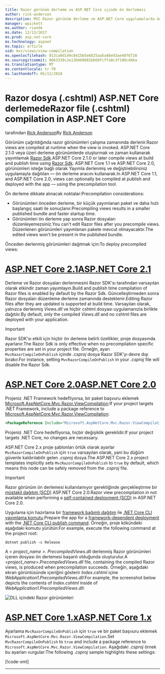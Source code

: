 ```yaml
---
title: Razor görünüm derleme ve ASP.NET Core içinde ön derlemesi
author: rick-anderson
description: MVC Razor görünüm derleme ve ASP.NET Core uygulamalarda ön derlemesi etkinleştirmeyi öğrenin.
manager: wpickett
ms.author: riande
ms.date: 12/13/2017
ms.prod: asp.net-core
ms.technology: aspnet
ms.topic: article
uid: mvc/views/view-compilation
ms.openlocfilehash: 013ca0d149c6415b5e6825aa5a48e93ae48f6728
ms.sourcegitcommit: 0063338c2e130409081bb60fcffa0c3f190cd46a
ms.translationtype: MT
ms.contentlocale: tr-TR
ms.lasthandoff: 05/12/2018
---
```

# <a name="razor-file-cshtml-compilation-in-aspnet-core"></a><span data-ttu-id="ca390-103">Razor dosya (.cshtml) ASP.NET Core derlemede</span><span class="sxs-lookup"><span data-stu-id="ca390-103">Razor file (.cshtml) compilation in ASP.NET Core</span></span>

<span data-ttu-id="ca390-104">tarafından [Rick Anderson](https://twitter.com/RickAndMSFT)</span><span class="sxs-lookup"><span data-stu-id="ca390-104">By [Rick Anderson](https://twitter.com/RickAndMSFT)</span></span>

<span data-ttu-id="ca390-105">Görünüm çağrıldığında razor görünümleri çalışma zamanında derlenir.</span><span class="sxs-lookup"><span data-stu-id="ca390-105">Razor views are compiled at runtime when the view is invoked.</span></span> <span data-ttu-id="ca390-106">ASP.NET Core 2.1.0 veya üzeri derleme görünümlerde oluşturmak ve zaman kullanarak yayımlamak [Razor Sdk](/aspnetcore/mvc/razor-pages/sdk).</span><span class="sxs-lookup"><span data-stu-id="ca390-106">ASP.NET Core 2.1.0 or later compile views at build and publish time using [Razor Sdk](/aspnetcore/mvc/razor-pages/sdk).</span></span> <span data-ttu-id="ca390-107">ASP.NET Core 1.1 ve ASP.NET Core 2.0, görünümleri isteğe bağlı olarak Yayımla derlenmiş ve değiştirebilirsiniz uygulamayla dağıtılan &mdash; ön derleme aracını kullanarak.</span><span class="sxs-lookup"><span data-stu-id="ca390-107">In ASP.NET Core 1.1, and ASP.NET Core 2.0, views can optionally be compiled at publish and deployed with the app &mdash; using the precompilation tool.</span></span> 



<span data-ttu-id="ca390-108">Ön derleme dikkate alınacak noktalar:</span><span class="sxs-lookup"><span data-stu-id="ca390-108">Precompilation considerations:</span></span>

* <span data-ttu-id="ca390-109">Görünümleri önceden derleme, bir küçük yayımlanan paket ve daha hızlı başlangıç saati ile sonuçlanır.</span><span class="sxs-lookup"><span data-stu-id="ca390-109">Precompiling views results in a smaller published bundle and faster startup time.</span></span>
* <span data-ttu-id="ca390-110">Görünümleri ön derleme yap sonra Razor dosyaları düzenleyemezsiniz.</span><span class="sxs-lookup"><span data-stu-id="ca390-110">You can't edit Razor files after you precompile views.</span></span> <span data-ttu-id="ca390-111">Düzenlenen görünümleri yayımlanan pakete mevcut olmayacaktır.</span><span class="sxs-lookup"><span data-stu-id="ca390-111">The edited views won't be present in the published bundle.</span></span> 

<span data-ttu-id="ca390-112">Önceden derlenmiş görünümleri dağıtmak için:</span><span class="sxs-lookup"><span data-stu-id="ca390-112">To deploy precompiled views:</span></span>

# <a name="aspnet-core-21tabaspnetcore21"></a>[<span data-ttu-id="ca390-113">ASP.NET Core 2.1</span><span class="sxs-lookup"><span data-stu-id="ca390-113">ASP.NET Core 2.1</span></span>](#tab/aspnetcore21/)
<span data-ttu-id="ca390-114">Derleme ve Razor dosyaları derlenmesini Razor SDK'sı tarafından varsayılan olarak etkindir zaman yayımlayın.</span><span class="sxs-lookup"><span data-stu-id="ca390-114">Build and publish time compilation of Razor files is enabled by default by the Razor Sdk.</span></span> <span data-ttu-id="ca390-115">Güncelleştirmeden sonra Razor dosyaları düzenleme derleme zamanında desteklenir.</span><span class="sxs-lookup"><span data-stu-id="ca390-115">Editing Razor files after they are updated is supported at build time.</span></span> <span data-ttu-id="ca390-116">Varsayılan olarak, yalnızca derlenmiş *Views.dll* ve hiçbir cshtml dosyası uygulamanızla birlikte dağıtılır.</span><span class="sxs-lookup"><span data-stu-id="ca390-116">By default, only the compiled *Views.dll* and no cshtml files are deployed with your application.</span></span> 
    
> [!IMPORTANT]
> <span data-ttu-id="ca390-117">Razor SDK'sı etkili için hiçbir ön derleme belirli özellikler, proje dosyasında ayarlanır.</span><span class="sxs-lookup"><span data-stu-id="ca390-117">The Razor Sdk is only effective when no precompilation specific properties are set in your project file.</span></span> <span data-ttu-id="ca390-118">Örneğin, ayarı `MvcRazorCompileOnPublish` içinde *.csproj* dosya Razor SDK'yı devre dışı bırakır.</span><span class="sxs-lookup"><span data-stu-id="ca390-118">For instance, setting `MvcRazorCompileOnPublish` in your *.csproj* file will disable the Razor Sdk.</span></span>

# <a name="aspnet-core-20tabaspnetcore20"></a>[<span data-ttu-id="ca390-119">ASP.NET Core 2.0</span><span class="sxs-lookup"><span data-stu-id="ca390-119">ASP.NET Core 2.0</span></span>](#tab/aspnetcore20/)

<span data-ttu-id="ca390-120">Projeniz .NET Framework hedefliyorsa, bir paket başvuru eklemek [Microsoft.AspNetCore.Mvc.Razor.ViewCompilation](https://www.nuget.org/packages/Microsoft.AspNetCore.Mvc.Razor.ViewCompilation/):</span><span class="sxs-lookup"><span data-stu-id="ca390-120">If your project targets .NET Framework, include a package reference to [Microsoft.AspNetCore.Mvc.Razor.ViewCompilation](https://www.nuget.org/packages/Microsoft.AspNetCore.Mvc.Razor.ViewCompilation/):</span></span>

```xml
<PackageReference Include="Microsoft.AspNetCore.Mvc.Razor.ViewCompilation" Version="2.0.0" PrivateAssets="All" />
```

<span data-ttu-id="ca390-121">Projeniz .NET Core hedefliyorsa, hiçbir değişiklik gereklidir.</span><span class="sxs-lookup"><span data-stu-id="ca390-121">If your project targets .NET Core, no changes are necessary.</span></span>

<span data-ttu-id="ca390-122">ASP.NET Core 2.x proje şablonları örtük olarak ayarlar `MvcRazorCompileOnPublish` için `true` varsayılan olarak, yani bu düğüm güvenle kaldırılabilir gelen *.csproj* dosya.</span><span class="sxs-lookup"><span data-stu-id="ca390-122">The ASP.NET Core 2.x project templates implicitly sets `MvcRazorCompileOnPublish` to `true` by default, which means this node can be safely removed from the *.csproj* file.</span></span>
    
> [!IMPORTANT]
> <span data-ttu-id="ca390-123">Razor görünüm ön derlemesi kullanılamıyor gerektiğinde gerçekleştirme bir [müstakil dağıtım (SCD)](/dotnet/core/deploying/#self-contained-deployments-scd) ASP.NET Core 2.0.</span><span class="sxs-lookup"><span data-stu-id="ca390-123">Razor view precompilation in not available when performing a [self-contained deployment (SCD)](/dotnet/core/deploying/#self-contained-deployments-scd) in ASP.NET Core 2.0.</span></span> 

<span data-ttu-id="ca390-124">Uygulama için hazırlama bir [framework bağımlı dağıtım](/dotnet/core/deploying/#framework-dependent-deployments-fdd) ile [.NET Core CLI yayımlama komutu](/dotnet/core/tools/dotnet-publish).</span><span class="sxs-lookup"><span data-stu-id="ca390-124">Prepare the app for a [framework-dependent deployment](/dotnet/core/deploying/#framework-dependent-deployments-fdd) with the [.NET Core CLI publish command](/dotnet/core/tools/dotnet-publish).</span></span> <span data-ttu-id="ca390-125">Örneğin, proje kökündeki aşağıdaki komutu yürütün:</span><span class="sxs-lookup"><span data-stu-id="ca390-125">For example, execute the following command at the project root:</span></span>

```console
dotnet publish -c Release
```

<span data-ttu-id="ca390-126">A *< project_name >. PrecompiledViews.dll* derlenmiş Razor görünümleri içeren dosyası ön derlemesi başarılı olduğunda oluşturulur.</span><span class="sxs-lookup"><span data-stu-id="ca390-126">A *<project_name>.PrecompiledViews.dll* file, containing the compiled Razor views, is produced when precompilation succeeds.</span></span> <span data-ttu-id="ca390-127">Örneğin, aşağıdaki ekran görüntüsünde içeriğini gösterir *Index.cshtml* içine *WebApplication1.PrecompiledViews.dll*:</span><span class="sxs-lookup"><span data-stu-id="ca390-127">For example, the screenshot below depicts the contents of *Index.cshtml* inside of *WebApplication1.PrecompiledViews.dll*:</span></span>

![DLL içindeki Razor görünümleri](view-compilation/_static/razor-views-in-dll.png)

# <a name="aspnet-core-1xtabaspnetcore1x"></a>[<span data-ttu-id="ca390-129">ASP.NET Core 1.x</span><span class="sxs-lookup"><span data-stu-id="ca390-129">ASP.NET Core 1.x</span></span>](#tab/aspnetcore1x/)

<span data-ttu-id="ca390-130">Ayarlama `MvcRazorCompileOnPublish` için `true` ve bir paket başvuru eklemek `Microsoft.AspNetCore.Mvc.Razor.ViewCompilation`.</span><span class="sxs-lookup"><span data-stu-id="ca390-130">Set `MvcRazorCompileOnPublish` to `true` and include a package reference to `Microsoft.AspNetCore.Mvc.Razor.ViewCompilation`.</span></span> <span data-ttu-id="ca390-131">Aşağıdaki *.csproj* örnek bu ayarları vurgular:</span><span class="sxs-lookup"><span data-stu-id="ca390-131">The following *.csproj* sample highlights these settings:</span></span>

[!code-xml[](view-compilation/sample/MvcRazorCompileOnPublish.csproj?highlight=5,12)]

---

